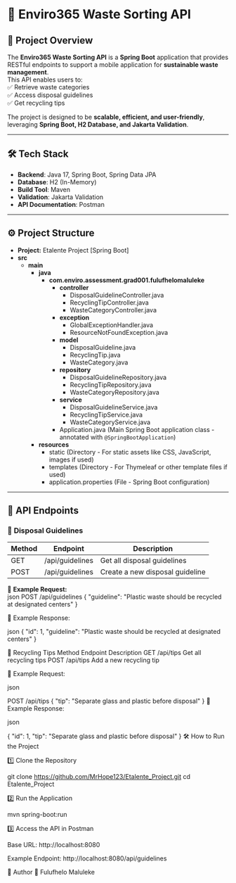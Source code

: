 # 🌱 Enviro365 Waste Sorting API  

## 📌 Project Overview  
The **Enviro365 Waste Sorting API** is a **Spring Boot** application that provides RESTful endpoints to support a mobile application for **sustainable waste management**.  
This API enables users to:  
✅ Retrieve waste categories  
✅ Access disposal guidelines  
✅ Get recycling tips  

The project is designed to be **scalable, efficient, and user-friendly**, leveraging **Spring Boot, H2 Database, and Jakarta Validation**.  

---

## 🛠️ Tech Stack  
- **Backend**: Java 17, Spring Boot, Spring Data JPA  
- **Database**: H2 (In-Memory)  
- **Build Tool**: Maven  
- **Validation**: Jakarta Validation  
- **API Documentation**: Postman  

---

## ⚙️ Project Structure  


*   **Project:** Etalente Project [Spring Boot]
*   **src**
    *   **main**
        *   **java**
            *   **com.enviro.assessment.grad001.fulufhelomaluleke**
                *   **controller**
                    *   DisposalGuidelineController.java
                    *   RecyclingTipController.java
                    *   WasteCategoryController.java
                *   **exception**
                    *   GlobalExceptionHandler.java
                    *   ResourceNotFoundException.java
                *   **model**
                    *   DisposalGuideline.java
                    *   RecyclingTip.java
                    *   WasteCategory.java
                *   **repository**
                    *   DisposalGuidelineRepository.java
                    *   RecyclingTipRepository.java
                    *   WasteCategoryRepository.java
                *   **service**
                    *   DisposalGuidelineService.java
                    *   RecyclingTipService.java
                    *   WasteCategoryService.java
                *   Application.java (Main Spring Boot application class - annotated with `@SpringBootApplication`)
        *   **resources**
            *   static (Directory - For static assets like CSS, JavaScript, images if used)
            *   templates (Directory - For Thymeleaf or other template files if used)
            *   application.properties (File - Spring Boot configuration)




---

## 🚀 API Endpoints  

### 📌 **Disposal Guidelines**
| Method | Endpoint              | Description |
|--------|----------------------|-------------|
| GET  | /api/guidelines     | Get all disposal guidelines |
| POST | /api/guidelines     | Create a new disposal guideline |

📌 **Example Request:**  
json
POST /api/guidelines
{
    "guideline": "Plastic waste should be recycled at designated centers"
}


📌 Example Response:

json
{
    "id": 1,
    "guideline": "Plastic waste should be recycled at designated centers"
}


📌 Recycling Tips
Method	Endpoint	Description
GET     /api/tips	Get all recycling tips
POST	/api/tips	Add a new recycling tip

📌 Example Request:

json

POST /api/tips
{
    "tip": "Separate glass and plastic before disposal"
}
📌 Example Response:

json

{
    "id": 1,
    "tip": "Separate glass and plastic before disposal"
}
🛠️ How to Run the Project

1️⃣ Clone the Repository

git clone https://github.com/MrHope123/Etalente_Project.git
cd Etalente_Project

2️⃣ Run the Application

mvn spring-boot:run

3️⃣ Access the API in Postman

Base URL: http://localhost:8080

Example Endpoint: http://localhost:8080/api/guidelines

📝 Author
👤 Fulufhelo Maluleke







